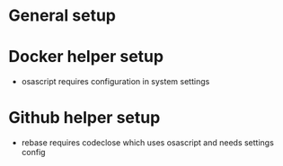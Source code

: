 # General setup

# Docker helper setup

- osascript requires configuration in system settings

# Github helper setup

- rebase requires codeclose which uses osascript and needs settings config
